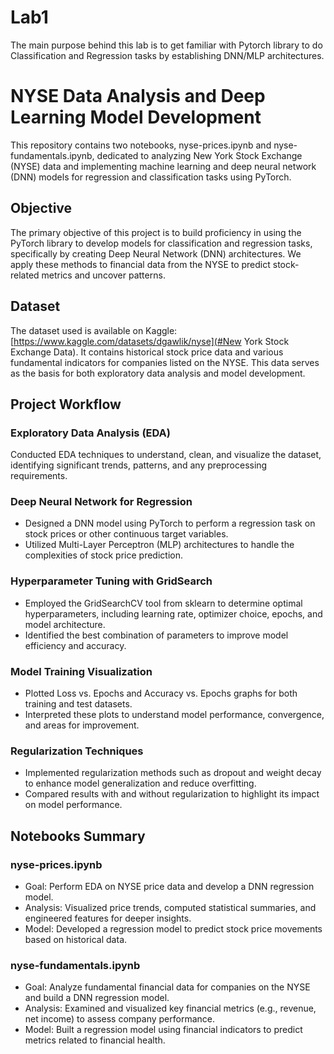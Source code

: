 # Lab1
The main purpose behind this lab is to get familiar with Pytorch library to do  Classification and Regression tasks by establishing DNN/MLP architectures.
# NYSE Data Analysis and Deep Learning Model Development

This repository contains two notebooks, nyse-prices.ipynb and nyse-fundamentals.ipynb, dedicated to analyzing New York Stock Exchange (NYSE) data and implementing machine learning and deep neural network (DNN) models for regression and classification tasks using PyTorch.

## Objective

The primary objective of this project is to build proficiency in using the PyTorch library to develop models for classification and regression tasks, specifically by creating Deep Neural Network (DNN) architectures. We apply these methods to financial data from the NYSE to predict stock-related metrics and uncover patterns.

## Dataset

The dataset used is available on Kaggle: [https://www.kaggle.com/datasets/dgawlik/nyse](#New York Stock Exchange Data). It contains historical stock price data and various fundamental indicators for companies listed on the NYSE. This data serves as the basis for both exploratory data analysis and model development.

## Project Workflow
### Exploratory Data Analysis (EDA)
Conducted EDA techniques to understand, clean, and visualize the dataset, identifying significant trends, patterns, and any preprocessing requirements.

### Deep Neural Network for Regression

  - Designed a DNN model using PyTorch to perform a regression task on stock prices or other continuous target variables.
  - Utilized Multi-Layer Perceptron (MLP) architectures to handle the complexities of stock price prediction.

### Hyperparameter Tuning with GridSearch

  - Employed the GridSearchCV tool from sklearn to determine optimal hyperparameters, including learning rate, optimizer choice, epochs, and model architecture.
  - Identified the best combination of parameters to improve model efficiency and accuracy.

### Model Training Visualization

  - Plotted Loss vs. Epochs and Accuracy vs. Epochs graphs for both training and test datasets.
  - Interpreted these plots to understand model performance, convergence, and areas for improvement.

### Regularization Techniques

  - Implemented regularization methods such as dropout and weight decay to enhance model generalization and reduce overfitting.
  - Compared results with and without regularization to highlight its impact on model performance.

## Notebooks Summary

### nyse-prices.ipynb

  - Goal: Perform EDA on NYSE price data and develop a DNN regression model.
  - Analysis: Visualized price trends, computed statistical summaries, and engineered features for deeper insights.
  - Model: Developed a regression model to predict stock price movements based on historical data.

### nyse-fundamentals.ipynb

  - Goal: Analyze fundamental financial data for companies on the NYSE and build a DNN regression model.
  - Analysis: Examined and visualized key financial metrics (e.g., revenue, net income) to assess company performance.
  - Model: Built a regression model using financial indicators to predict metrics related to financial health.





